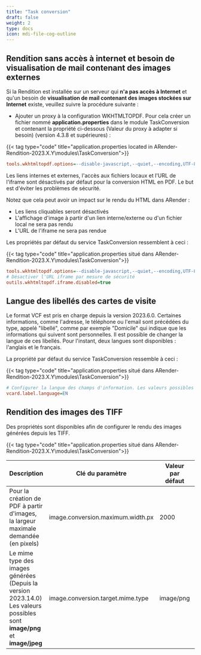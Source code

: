 ```yaml
---
title: "Task conversion"
draft: false
weight: 2
type: docs
icon: mdi-file-cog-outline
---
```


## Rendition sans accès à internet et besoin de visualisation de mail contenant des images externes

Si la Rendition est installée sur un serveur qui **n'a pas accès à Internet** et qu'un besoin de **visualisation de mail contenant des images stockées sur Internet** existe, veuillez suivre la procédure suivante :

- Ajouter un proxy à la configuration WKHTMLTOPDF. Pour cela créer un fichier nommé **application.properties** dans le module TaskConversion et contenant la propriété ci-dessous (Valeur du proxy à adapter si besoin) (version 4.3.8 et supérieures) :

{{< tag type="code" title="application.properties located in ARender-Rendition-2023.X.Y\modules\TaskConversion">}}

```cfg
tools.wkhtmltopdf.options=--disable-javascript,--quiet,--encoding,UTF-8,--load-error-handling,ignore,--disable-external-links,--disable-internal-links,--disable-local-file-access,--proxy,localhost
```


Les liens internes et externes, l'accès aux fichiers locaux et l'URL de l'iframe sont désactivés par défaut pour la conversion HTML en PDF.
Le but est d'éviter les problèmes de sécurité.

Notez que cela peut avoir un impact sur le rendu du HTML dans ARender :
- Les liens cliquables seront désactivés
- L'affichage d'image à partir d'un lien interne/externe ou d'un fichier local ne sera pas rendu
- L'URL de l'iframe ne sera pas rendue

Les propriétés par défaut du service TaskConversion ressemblent à ceci :

{{< tag type="code" title="application.properties situé dans ARender-Rendition-2023.X.Y\modules\TaskConversion">}}

```cfg
tools.wkhtmltopdf.options=--disable-javascript,--quiet,--encoding,UTF-8,--load-error-handling,ignore,--disable-external-links,--disable-internal-links,--disable-local-file-access
# Désactiver l'URL iframe par mesure de sécurité
outils.wkhtmltopdf.iframe.disabled=true
```



## Langue des libellés des cartes de visite

Le format VCF est pris en charge depuis la version 2023.6.0. Certaines informations, comme l'adresse, le téléphone ou l'email sont précédées du type,
appelé "libellé", comme par exemple "Domicile" qui indique que les informations qui suivent sont personnelles.
Il est possible de changer la langue de ces libellés. Pour l'instant, deux langues sont disponibles : l'anglais et le français.


La propriété par défaut du service TaskConversion ressemble à ceci :

{{< tag type="code" title="application.properties situé dans ARender-Rendition-2023.X.Y\modules\TaskConversion">}}

```cfg
# Configurer la langue des champs d'information. Les valeurs possibles sont : "FR", "EN".
vcard.label.language=EN
```


## Rendition des images des TIFF

Des propriétés sont disponibles afin de configurer le rendu des images générées depuis les TIFF.

{{< tag type="code" title="application.properties situé dans ARender-Rendition-2023.X.Y\modules\TaskConversion">}}

| Description                                                                                                                  | Clé du paramètre                  | Valeur par défaut | Type   |
| ---------------------------------------------------------------------------------------------------------------------------- | --------------------------------- | ----------------- | ------ |
| Pour la création de PDF à partir d'images, la largeur maximale demandée (en pixels)                                          | image.conversion.maximum.width.px | 2000              | Entier |
| Le mime type des images générées (Depuis la version 2023.14.0)<br>Les valeurs possibles sont **image/png** et **image/jpeg** | image.conversion.target.mime.type | image/png         | String |

